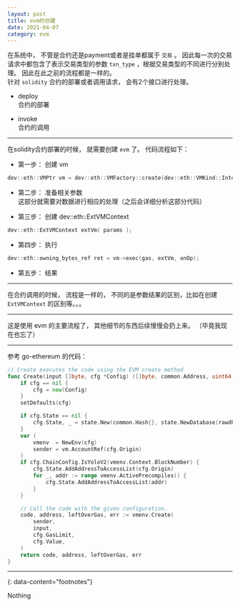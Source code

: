 ```yaml
---
layout: post
title: evm的创建
date: 2021-04-07
category: evm
---
```


在系统中， 不管是合约还是payment或者是挂单都属于 `交易` 。 因此每一次的交易请求中都包含了表示交易类型的参数 `txn_type` ，根据交易类型的不同进行分别处理。  因此在此之前的流程都是一样的。  
针对 `solidity` 合约的部署或者调用请求， 会有2个接口进行处理。  
* deploy  
合约的部署  

* invoke  
合约的调用  

***

在solidity合约部署的时候， 就需要创建 `evm` 了。 代码流程如下：

* 第一步： 创建 vm  
```c
dev::eth::VMPtr vm = dev::eth::VMFactory::create(dev::eth::VMKind::Interpreter);
```

* 第二步： 准备相关参数  
这部分就需要对数据进行相应的处理（之后会详细分析这部分代码）  

* 第三步： 创建 dev::eth::ExtVMContext  
```c
dev::eth::ExtVMContext extVm( params );
```

* 第四步： 执行  
```c
dev::eth::owning_bytes_ref ret = vm->exec(gas, extVm, onOp);
```

* 第五步： 结果  

***

在合约调用的时候， 流程是一样的， 不同的是参数结果的区别，比如在创建 `ExtVMContext` 的区别等。。。  

*** 

这是使用 evm 的主要流程了， 其他细节的东西后续慢慢会扔上来。 （毕竟我现在也忘了）  

***

参考 go-ethereum 的代码：  
```go
// Create executes the code using the EVM create method
func Create(input []byte, cfg *Config) ([]byte, common.Address, uint64, error) {
	if cfg == nil {
		cfg = new(Config)
	}
	setDefaults(cfg)

	if cfg.State == nil {
		cfg.State, _ = state.New(common.Hash{}, state.NewDatabase(rawdb.NewMemoryDatabase()), nil)
	}
	var (
		vmenv  = NewEnv(cfg)
		sender = vm.AccountRef(cfg.Origin)
	)
	if cfg.ChainConfig.IsYoloV2(vmenv.Context.BlockNumber) {
		cfg.State.AddAddressToAccessList(cfg.Origin)
		for _, addr := range vmenv.ActivePrecompiles() {
			cfg.State.AddAddressToAccessList(addr)
		}
	}

	// Call the code with the given configuration.
	code, address, leftOverGas, err := vmenv.Create(
		sender,
		input,
		cfg.GasLimit,
		cfg.Value,
	)
	return code, address, leftOverGas, err
}
```

---
{: data-content="footnotes"}

Nothing